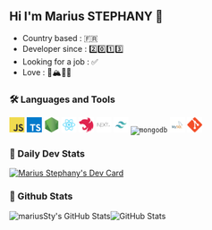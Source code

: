 ## Hi I'm Marius STEPHANY 👋

- Country based : 🇫🇷
- Developer since : 2️⃣0️⃣1️⃣3️⃣
- Looking for a job : ✅
- Love : 🎲🏔️🧑‍🍳

### 🛠️ Languages and Tools

<code><img height="27" src="https://raw.githubusercontent.com/github/explore/80688e429a7d4ef2fca1e82350fe8e3517d3494d/topics/javascript/javascript.png" alt="javascript"></code>
<code><img height="27" src="https://raw.githubusercontent.com/github/explore/80688e429a7d4ef2fca1e82350fe8e3517d3494d/topics/typescript/typescript.png" alt="typescript"></code>
<code><img height="27" src="https://raw.githubusercontent.com/github/explore/80688e429a7d4ef2fca1e82350fe8e3517d3494d/topics/nodejs/nodejs.png" alt="nodejs"></code>
<code><img height="27" src="https://raw.githubusercontent.com/github/explore/80688e429a7d4ef2fca1e82350fe8e3517d3494d/topics/react/react.png" alt="react"></code>
<code><img height="27" src="https://raw.githubusercontent.com/github/explore/37c71fdca4e12086faf8c7009793d2eb588c914e/topics/nestjs/nestjs.png" alt="nestjs"></code>
<code><img height="27" src="https://raw.githubusercontent.com/github/explore/28b02bbc9ad9f7a503c43775aebeb515dc2da5fc/topics/nextjs/nextjs.png" alt="nextjs"></code>
<code><img height="27" src="https://raw.githubusercontent.com/github/explore/261c2cda92d09ccad6f8b2dc91af32a2a5856989/topics/tailwind/tailwind.png" alt="tailwindcss"></code>
<code><img height="27" src="https://encrypted-tbn0.gstatic.com/images?q=tbn%3AANd9GcSTTzPAw-55ssm1Im594xYZ9eRQu2JylrkYLg&usqp=CAU" alt="mongodb"></code>
<code><img height="27" src="https://raw.githubusercontent.com/github/explore/80688e429a7d4ef2fca1e82350fe8e3517d3494d/topics/mysql/mysql.png" alt="mysql"></code>
<code><img height="27" src="https://raw.githubusercontent.com/devicons/devicon/master/icons/git/git-original.svg" alt="git"></code>

### 📖 Daily Dev Stats
<a href="https://app.daily.dev/mariusstephany"><img src="https://api.daily.dev/devcards/f88ebbc818b94c0293bb7dfcc8a799de.png?r=mrm" width="400" alt="Marius Stephany's Dev Card"/></a>

### 🚀 Github Stats

<img alt="GitHub Stats" src="https://github-readme-stats-one-brown-89.vercel.app/api/top-langs/?username=mariusSty&layout=compact&show_icons=true&hide_border=false&theme=radical" />
<img align="left" alt="mariusSty's GitHub Stats" src="https://github-readme-stats-one-brown-89.vercel.app/api?username=mariusSty&show_icons=true&hide_border=false&hide=contribs&custom_title=Github%20Stats&rank_icon=github&theme=radical" />
